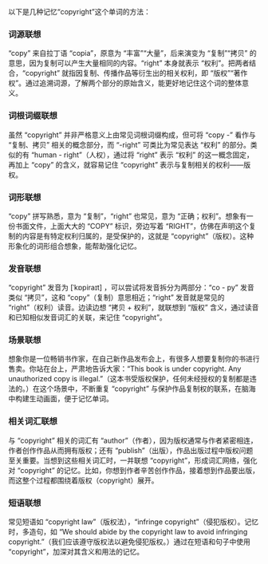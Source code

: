 以下是几种记忆“copyright”这个单词的方法：

### 词源联想
“copy” 来自拉丁语 “copia”，原意为 “丰富”“大量”，后来演变为 “复制”“拷贝” 的意思，因为复制可以产生大量相同的内容。“right” 本身就表示 “权利”。把两者结合，“copyright” 就指因复制、传播作品等衍生出的相关权利，即 “版权”“著作权”。通过追溯词源，了解两个部分的原始含义，能更好地记住这个词的整体意义。

### 词根词缀联想
虽然 “copyright” 并非严格意义上由常见词根词缀构成，但可将 “copy -” 看作与 “复制、拷贝” 相关的概念部分，而 “-right” 可类比为常见表达 “权利” 的部分。类似的有 “human - right”（人权），通过将 “right” 表示 “权利” 的这一概念固定，再加上 “copy” 的含义，就容易记住 “copyright” 表示与复制相关的权利——版权。

### 词形联想
“copy” 拼写熟悉，意为 “复制”，“right” 也常见，意为 “正确；权利”。想象有一份书面文件，上面大大的 “COPY” 标识，旁边写着 “RIGHT”，仿佛在声明这个复制的内容是有特定权利归属的，是受保护的，这就是 “copyright”（版权）。这种形象化的词形组合想象，能帮助强化记忆。

### 发音联想
“copyright” 发音为 [ˈkɒpiraɪt] ，可以尝试将发音拆分为两部分：“co - py” 发音类似 “拷贝”，这和 “copy”（复制）意思相近；“right” 发音就是常见的 “right”（权利）读音。边读边想 “拷贝 + 权利”，就联想到 “版权” 含义，通过读音和已知相似发音词汇的关联，来记住 “copyright”。

### 场景联想
想象你是一位畅销书作家，在自己新作品发布会上，有很多人想要复制你的书进行售卖。你站在台上，严肃地告诉大家：“This book is under copyright. Any unauthorized copy is illegal.”（这本书受版权保护，任何未经授权的复制都是违法的。）在这个场景中，不断重复 “copyright” 与保护作品复制权的联系，在脑海中构建生动画面，便于记忆单词。

### 相关词汇联想
与 “copyright” 相关的词汇有 “author”（作者），因为版权通常与作者紧密相连，作者创作作品从而拥有版权；还有 “publish”（出版），作品出版过程中版权问题至关重要。当想到这些相关词汇时，一并联想 “copyright”，形成词汇网络，强化对 “copyright” 的记忆。比如，你想到作者辛苦创作作品，接着想到作品要出版，而这整个过程都围绕着版权（copyright）展开。

### 短语联想
常见短语如 “copyright law”（版权法），“infringe copyright”（侵犯版权）。记忆时，多造句，如 “We should abide by the copyright law to avoid infringing copyright.”（我们应该遵守版权法以避免侵犯版权。）通过在短语和句子中使用 “copyright”，加深对其含义和用法的记忆。 